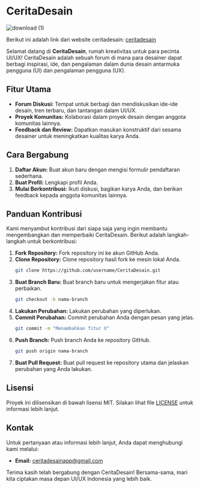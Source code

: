 # CeritaDesain

![download (1)](https://github.com/user-attachments/assets/b2f1cd78-1b80-4327-aa8a-382733a1e1f2)

Berikut ini adalah link dari website ceritadesain:
[ceritadesain](https://ceritadesain.com/)

Selamat datang di **CeritaDesain**, rumah kreativitas untuk para pecinta UI/UX! CeritaDesain adalah sebuah forum di mana para desainer dapat berbagi inspirasi, ide, dan pengalaman dalam dunia desain antarmuka pengguna (UI) dan pengalaman pengguna (UX).



## Fitur Utama

- **Forum Diskusi:** Tempat untuk berbagi dan mendiskusikan ide-ide desain, tren terbaru, dan tantangan dalam UI/UX.
- **Proyek Komunitas:** Kolaborasi dalam proyek desain dengan anggota komunitas lainnya.
- **Feedback dan Review:** Dapatkan masukan konstruktif dari sesama desainer untuk meningkatkan kualitas karya Anda.

## Cara Bergabung

1. **Daftar Akun:** Buat akun baru dengan mengisi formulir pendaftaran sederhana.
2. **Buat Profil:** Lengkapi profil Anda.
3. **Mulai Berkontribusi:** Ikuti diskusi, bagikan karya Anda, dan berikan feedback kepada anggota komunitas lainnya.

## Panduan Kontribusi

Kami menyambut kontribusi dari siapa saja yang ingin membantu mengembangkan dan memperbaiki CeritaDesain. Berikut adalah langkah-langkah untuk berkontribusi:

1. **Fork Repository:** Fork repository ini ke akun GitHub Anda.
2. **Clone Repository:** Clone repository hasil fork ke mesin lokal Anda.
    ```bash
    git clone https://github.com/username/CeritaDesain.git
    ```
3. **Buat Branch Baru:** Buat branch baru untuk mengerjakan fitur atau perbaikan.
    ```bash
    git checkout -b nama-branch
    ```
4. **Lakukan Perubahan:** Lakukan perubahan yang diperlukan.
5. **Commit Perubahan:** Commit perubahan Anda dengan pesan yang jelas.
    ```bash
    git commit -m "Menambahkan fitur X"
    ```
6. **Push Branch:** Push branch Anda ke repository GitHub.
    ```bash
    git push origin nama-branch
    ```
7. **Buat Pull Request:** Buat pull request ke repository utama dan jelaskan perubahan yang Anda lakukan.

## Lisensi

Proyek ini dilisensikan di bawah lisensi MIT. Silakan lihat file [LICENSE](LICENSE) untuk informasi lebih lanjut.

## Kontak

Untuk pertanyaan atau informasi lebih lanjut, Anda dapat menghubungi kami melalui:

- **Email:** ceritadesainapp@gmail.com

Terima kasih telah bergabung dengan CeritaDesain! Bersama-sama, mari kita ciptakan masa depan UI/UX Indonesia yang lebih baik.
